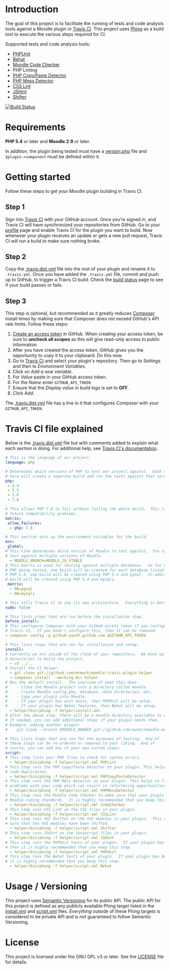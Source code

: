 # Introduction

The goal of this project is to facilitate the running of tests and code analysis tools against a Moodle plugin in
[Travis CI](https://travis-ci.org). This project uses [Phing](https://www.phing.info) as a build tool to execute the
various steps required for CI.

Supported tests and code analysis tools:
* [PHPUnit](https://phpunit.de)
* [Behat](http://behat.org/)
* [Moodle Code Checker](https://github.com/moodlehq/moodle-local_codechecker)
* PHP Linting
* [PHP Copy/Paste Detector](https://github.com/sebastianbergmann/phpcpd)
* [PHP Mess Detector](http://phpmd.org)
* [CSS Lint](https://github.com/CSSLint/csslint)
* [JSHint](http://www.jshint.com/)
* [Shifter](https://docs.moodle.org/dev/YUI/Shifter)

[![Build Status](https://travis-ci.org/mrmark/moodle-travis-plugin.svg?branch=master)](https://travis-ci.org/mrmark/moodle-travis-plugin)

# Requirements
**PHP 5.4** or later and **Moodle 2.9** or later.

In addition, the plugin being tested must have a
[version.php](https://docs.moodle.org/dev/version.php) file and `$plugin->component` must be defined within it.

# Getting started

Follow these steps to get your Moodle plugin building in Travis CI.

## Step 1

Sign into [Travis CI](https://travis-ci.org) with your GitHub account. Once you’re signed in, and Travis CI will have
synchronized your repositories from GitHub.  Go to your [profile](https://travis-ci.org/profile) page and enable Travis CI
for the plugin you want to build.  Now whenever your plugin receives an update or gets a new pull request, Travis CI will
run a build to make sure nothing broke.

## Step 2

Copy the [.travis.dist.yml](.travis.dist.yml) file into the root of your plugin and rename it to `.travis.yml`.  Once you
have added the `.travis.yml` file, commit and push up to GitHub, to trigger a Travis CI build. Check the
[build status](https://travis-ci.org/repositories) page to see if your build passes or fails.

## Step 3

This step is optional, but recommended as it greatly reduces [Composer](https://getcomposer.org) install times by making sure
that Composer does not exceed GitHub's API rate limits.  Follow these steps:

1. [Create an access token](https://help.github.com/articles/creating-an-access-token-for-command-line-use/) in GitHub.  When
   creating your access token, be sure to **uncheck all scopes** as this will give read-only access to public information.
2. After you have created the access token, GitHub gives you the opportunity to copy it to your clipboard.  Do this now.
3. Go to [Travis CI](https://travis-ci.org/repositories) and select your plugin's repository.  Then go to _Settings_ and
   then to _Environment Variables_.
4. Click on _Add a new variable_.
5. For _Value_ paste in your GitHub access token.
6. For the _Name_ enter `GITHUB_API_TOKEN`
7. Ensure that the _Display value in build logs_ is set to **OFF**.
8. Click _Add_.

The [.travis.dist.yml](.travis.dist.yml) file has a line in it that configures Composer with your `GITHUB_API_TOKEN`.

# Travis CI file explained

Below is the [.travis.dist.yml](.travis.dist.yml) file but with comments added to explain what each section is doing.
For additional help, see [Travis CI's documentation](http://docs.travis-ci.com/user/getting-started/).

```yaml
# This is the language of our project.
language: php

# Determines which versions of PHP to test our project against.  Each version listed
# here will create a separate build and run the tests against that version of PHP.
php:
 - 5.4
 - 5.5
 - 5.6
 - 7.0

# This allows PHP 7.0 to fail without failing the whole build.  This is handy for spotting
# future compatibility problems.
matrix:
 allow_failures:
  - php: 7.0

# This section sets up the environment variables for the build.
env:
 global:
# This line determines which version of Moodle to test against.  You could use a matrix to
# test against multiple versions of Moodle.
  - MOODLE_BRANCH=MOODLE_29_STABLE
# This matrix is used for testing against multiple databases.  So for each version of
# PHP being tested, one build will be created for each database listed here.  EG: for
# PHP 5.4, one build will be created using PHP 5.4 and pgsql.  In addition, another
# build will be created using PHP 5.4 and mysqli.
 matrix:
  - DB=pgsql
  - DB=mysqli

# This tells Travis CI to use its new architecture.  Everything is better!
sudo: false

# This lists steps that are run before the installation step. 
before_install:
# This configures Composer with your GitHub access token if you configured that in
# Travis CI.  If you didn't configure this, then it can be removed.
- composer config -g github-oauth.github.com $GITHUB_API_TOKEN

# This lists steps that are run for installation and setup.
install:
# Currently we are inside of the clone of your repository.  We move up two
# directories to build the project.
  - cd ../..
# Install the CI helper.
  - git clone git://github.com/mrmark/moodle-travis-plugin helper
  - composer install --working-dir helper
# Run the default install.  The overview of what this does:
#    - Clone the Moodle project into a directory called moodle.
#    - Create Moodle config.php, database, data directories, etc.
#    - Copy your plugin into Moodle.
#    - If your plugin has unit tests, then PHPUnit will be setup.
#    - If your plugin has Behat features, then Behat will be setup.
  - helper/bin/phing -f helper/install.xml
# After the above step, there will be a moodle directory available to you.
# If needed, you can add additional steps if your plugin needs them.
# Example, adding another plugin:
#  - git clone --branch $MOODLE_BRANCH git://github.com/owner/moodle-mod_sample moodle/mod/sample

# This lists steps that are run for the purposes of testing.  Any of
# these steps can be re-ordered or removed to your liking.  And of
# course, you can add any of your own custom steps.
script:
# This step lints your PHP files to check for syntax errors.
  - helper/bin/phing -f helper/script.xml PHPLint
# This step runs the PHP Copy/Paste Detector on your plugin. This helps to find
# code duplication.
  - helper/bin/phing -f helper/script.xml PHPCopyPasteDetector
# This step runs the PHP Mess Detector on your plugin. This helps to find potential
# problems with your code which can result in refactoring opportunities.
  - helper/bin/phing -f helper/script.xml PHPMessDetector
# This step runs the Moodle Code Checker to make sure that your plugin conforms to the
# Moodle coding standards.  It is highly recommended that you keep this step.
  - helper/bin/phing -f helper/script.xml CodeChecker
# This step runs CSS Lint on the CSS files in your plugin.
  - helper/bin/phing -f helper/script.xml CSSLint
# This step runs YUI Shifter on the YUI modules in your plugin.  This also checks to make
# sure that the YUI modules have been shifted.
  - helper/bin/phing -f helper/script.xml Shifter
# This step runs JSHint on the Javascript files in your plugin.
  - helper/bin/phing -f helper/script.xml JSHint
# This step runs the PHPUnit tests of your plugin.  If your plugin has PHPUnit tests,
# then it is highly recommended that you keep this step.
  - helper/bin/phing -f helper/script.xml PHPUnit
# This step runs the Behat tests of your plugin.  If your plugin has Behat tests, then
# it is highly recommended that you keep this step.
  - helper/bin/phing -f helper/script.xml Behat
```

# Usage / Versioning

This project uses [Semantic Versioning](http://semver.org/) for its public API.  The public API for this project is defined as
any publicly available Phing target listed in the [install.xml](install.xml) and [script.xml](script.xml) files.  _Everything_
outside of these Phing targets is considered to be private API and is not guaranteed to follow Semantic Versioning.

# License

This project is licensed under the GNU GPL v3 or later.  See the [LICENSE](LICENSE) file for details.
